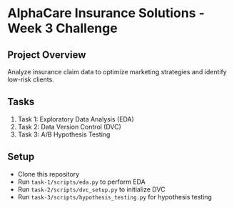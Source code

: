 # AlphaCare Insurance Solutions - Week 3 Challenge

## Project Overview
Analyze insurance claim data to optimize marketing strategies and identify low-risk clients.

## Tasks
1. Task 1: Exploratory Data Analysis (EDA)
2. Task 2: Data Version Control (DVC)
3. Task 3: A/B Hypothesis Testing

## Setup
- Clone this repository
- Run `task-1/scripts/eda.py` to perform EDA
- Run `task-2/scripts/dvc_setup.py` to initialize DVC
- Run `task-3/scripts/hypothesis_testing.py` for hypothesis testing
